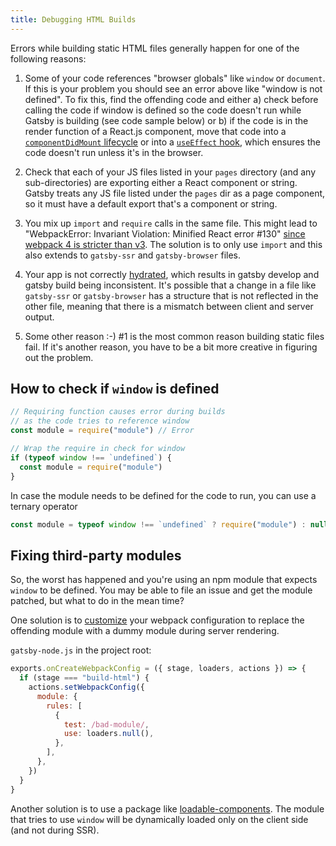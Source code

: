 ```yaml
---
title: Debugging HTML Builds
---
```


Errors while building static HTML files generally happen for one of the following reasons:

1. Some of your code references "browser globals" like `window` or `document`. If
   this is your problem you should see an error above like "window is not
   defined". To fix this, find the offending code and either a) check before
   calling the code if window is defined so the code doesn't run while Gatsby is
   building (see code sample below) or b) if the code is in the render function
   of a React.js component, move that code into a [`componentDidMount` lifecycle](https://reactjs.org/docs/react-component.html#componentdidmount) or into a [`useEffect` hook](https://reactjs.org/docs/hooks-reference.html#useeffect), which
   ensures the code doesn't run unless it's in the browser.

2. Check that each of your JS files listed in your `pages` directory (and any
   sub-directories) are exporting either a React component or string. Gatsby
   treats any JS file listed under the `pages` dir as a page component, so it must
   have a default export that's a component or string.

3. You mix up `import` and `require` calls in the same file. This might lead to
   "WebpackError: Invariant Violation: Minified React error #130" [since webpack 4
   is stricter than v3](/docs/migrating-from-v1-to-v2/#convert-to-either-pure-commonjs-or-pure-es6).
   The solution is to only use `import` and this also extends to `gatsby-ssr` and `gatsby-browser` files.

4. Your app is not correctly [hydrated](https://reactjs.org/docs/react-dom.html), which results in gatsby develop and gatsby
   build being inconsistent. It's possible that a change in a file like `gatsby-ssr` or `gatsby-browser` has a structure that is
   not reflected in the other file, meaning that there is a mismatch between client and server output.

5. Some other reason :-) #1 is the most common reason building static files
   fail. If it's another reason, you have to be a bit more creative in figuring
   out the problem.

## How to check if `window` is defined

```javascript
// Requiring function causes error during builds
// as the code tries to reference window
const module = require("module") // Error

// Wrap the require in check for window
if (typeof window !== `undefined`) {
  const module = require("module")
}
```

In case the module needs to be defined for the code to run, you can use a ternary operator

```javascript
const module = typeof window !== `undefined` ? require("module") : null
```

## Fixing third-party modules

So, the worst has happened and you're using an npm module that expects `window`
to be defined. You may be able to file an issue and get the module patched, but
what to do in the mean time?

One solution is to [customize](/docs/add-custom-webpack-config) your webpack
configuration to replace the offending module with a dummy module during server
rendering.

`gatsby-node.js` in the project root:

```js:title=gatsby-node.js
exports.onCreateWebpackConfig = ({ stage, loaders, actions }) => {
  if (stage === "build-html") {
    actions.setWebpackConfig({
      module: {
        rules: [
          {
            test: /bad-module/,
            use: loaders.null(),
          },
        ],
      },
    })
  }
}
```

Another solution is to use a package like [loadable-components](https://github.com/gregberge/loadable-components). The module that tries to use `window` will be dynamically loaded only on the client side (and not during SSR).
